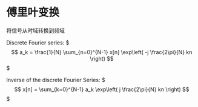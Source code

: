# 傅里叶变换

将信号从时域转换到频域

Discrete Fourier series:
$$$
a_k = \frac{1}{N} \sum_{n=0}^{N-1} x[n] \exp\left( -j \frac{2\pi}{N} kn \right)
$$$

Inverse of the discrete Fourier Series:
$$$
x[n] = \sum_{k=0}^{N-1} a_k \exp\left( j \frac{2\pi}{N} kn \right)
$$$


